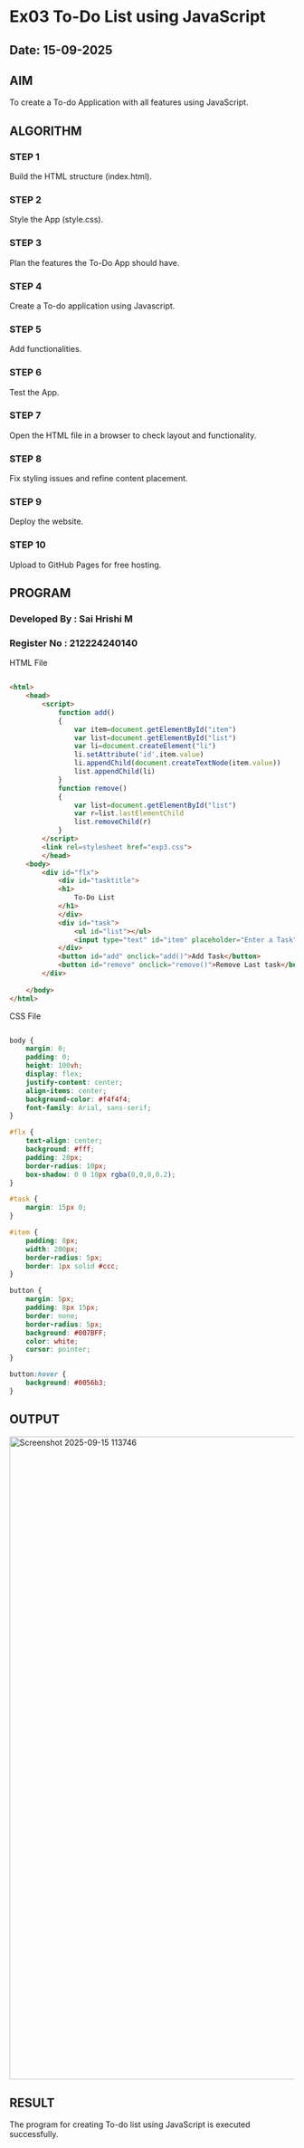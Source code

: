 # Ex03 To-Do List using JavaScript
## Date: 15-09-2025

## AIM
To create a To-do Application with all features using JavaScript.

## ALGORITHM
### STEP 1
Build the HTML structure (index.html).

### STEP 2
Style the App (style.css).

### STEP 3
Plan the features the To-Do App should have.

### STEP 4
Create a To-do application using Javascript.

### STEP 5
Add functionalities.

### STEP 6
Test the App.

### STEP 7
Open the HTML file in a browser to check layout and functionality.

### STEP 8
Fix styling issues and refine content placement.

### STEP 9
Deploy the website.

### STEP 10
Upload to GitHub Pages for free hosting.

## PROGRAM

### Developed By : Sai Hrishi M
### Register No : 212224240140

HTML File
```html

<html>
    <head>
        <script>
            function add()
            {
                var item=document.getElementById("item")
                var list=document.getElementById("list")
                var li=document.createElement("li")
                li.setAttribute('id',item.value)
                li.appendChild(document.createTextNode(item.value))
                list.appendChild(li)
            }
            function remove()
            {
                var list=document.getElementById("list")
                var r=list.lastElementChild
                list.removeChild(r)
            }
        </script>
        <link rel=stylesheet href="exp3.css">
        </head>
    <body>
        <div id="flx">
            <div id="tasktitle">
            <h1>
                To-Do List
            </h1>
            </div>
            <div id="task">
                <ul id="list"></ul>
                <input type="text" id="item" placeholder="Enter a Task">
            </div>
            <button id="add" onclick="add()">Add Task</button>
            <button id="remove" onclick="remove()">Remove Last task</button>
        </div>
        
    </body>
</html>

```

CSS File
```css

body {
    margin: 0;
    padding: 0;
    height: 100vh;
    display: flex;
    justify-content: center;
    align-items: center;    
    background-color: #f4f4f4;
    font-family: Arial, sans-serif;
}

#flx {
    text-align: center;
    background: #fff;
    padding: 20px;
    border-radius: 10px;
    box-shadow: 0 0 10px rgba(0,0,0,0.2);
}

#task {
    margin: 15px 0;
}

#item {
    padding: 8px;
    width: 200px;
    border-radius: 5px;
    border: 1px solid #ccc;
}

button {
    margin: 5px;
    padding: 8px 15px;
    border: none;
    border-radius: 5px;
    background: #007BFF;
    color: white;
    cursor: pointer;
}

button:hover {
    background: #0056b3;
}


```
## OUTPUT

<img width="1919" height="1137" alt="Screenshot 2025-09-15 113746" src="https://github.com/user-attachments/assets/34a3dea9-b75f-4e0d-8e20-b99c67bc6d4d" />

## RESULT
The program for creating To-do list using JavaScript is executed successfully.
